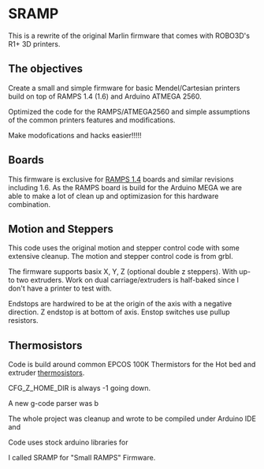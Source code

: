 #  SRAMP  #

This is a rewrite of the original Marlin firmware that comes with ROBO3D's R1+  3D printers.

## The  objectives ##

Create a small and simple firmware for basic Mendel/Cartesian printers build on top of RAMPS 1.4 (1.6) and Arduino ATMEGA 2560.  

Optimized the code for the RAMPS/ATMEGA2560 and simple assumptions of the common printers features and modifications.

Make modofications and hacks easier!!!!!


## Boards ##

This firmware is exclusive for [RAMPS 1.4](https://reprap.org/wiki/RAMPS_1.4)  boards and similar revisions including 1.6.  As the RAMPS board is build for the Arduino MEGA we are able to make a lot of clean up and optimizasion for this hardware combination.

## Motion and Steppers ##

This code uses the original motion and stepper control code with some extensive cleanup. The motion and stepper control code is from grbl. 

The firmware supports basix X, Y, Z (optional double z steppers). With up-to two extruders. Work on dual carriage/extruders is half-baked since I don't have a printer to test with. 

Endstops are hardwired to be at the origin of the axis with a negative direction. Z endstop is at bottom of axis. Enstop switches use pullup resistors.

## Thermosistors ##

Code is build around common EPCOS 100K Thermistors for the Hot bed and extruder [thermosistors](https://reprap.org/wiki/Thermistor).



CFG_Z_HOME_DIR is always -1 going down.

A new g-code parser was b

The whole project was cleanup and wrote to be compiled under Arduino IDE and  

Code uses stock arduino libraries for

I called SRAMP for "Small RAMPS" Firmware.

